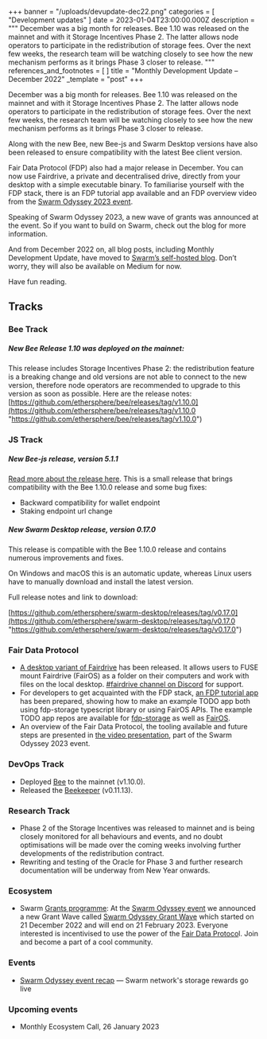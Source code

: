 +++
banner = "/uploads/devupdate-dec22.png"
categories = [ "Development updates" ]
date = 2023-01-04T23:00:00.000Z
description = """
December was a big month for releases. Bee 1.10 was released on the mainnet and with it Storage Incentives Phase 2. The latter allows node operators to participate in the redistribution of storage fees. Over the next few weeks, the research team will be watching closely to see how the new mechanism performs as it brings Phase 3 closer to release.
"""
references_and_footnotes = [ ]
title = "Monthly Development Update – December 2022"
_template = "post"
+++


December was a big month for releases. Bee 1.10 was released on the mainnet and with it Storage Incentives Phase 2. The latter allows node operators to participate in the redistribution of storage fees. Over the next few weeks, the research team will be watching closely to see how the new mechanism performs as it brings Phase 3 closer to release.

Along with the new Bee, new Bee-js and Swarm Desktop versions have also been released to ensure compatibility with the latest Bee client version.

Fair Data Protocol (FDP) also had a major release in December. You can now use Fairdrive, a private and decentralised drive, directly from your desktop with a simple executable binary. To familiarise yourself with the FDP stack, there is an FDP tutorial app available and an FDP overview video from the [Swarm Odyssey 2023 event](https://youtu.be/8cILZnmIf3Q?t=401).

Speaking of Swarm Odyssey 2023, a new wave of grants was announced at the event. So if you want to build on Swarm, check out the blog for more information.

And from December 2022 on, all blog posts, including Monthly Development Update, have moved to [Swarm’s self-hosted blog](http://blog.ethswarm.org/). Don’t worry, they will also be available on Medium for now.

Have fun reading.

## Tracks

### **Bee Track**

##### **New Bee Release 1.10 was deployed on the mainnet:**

This release includes Storage Incentives Phase 2: the redistribution feature is a breaking change and old versions are not able to connect to the new version, therefore node operators are recommended to upgrade to this version as soon as possible. Here are the release notes:[ ](https://github.com/ethersphere/bee/releases/tag/v1.10.0)[https://github.com/ethersphere/bee/releases/tag/v1.10.0](https://github.com/ethersphere/bee/releases/tag/v1.10.0 "https://github.com/ethersphere/bee/releases/tag/v1.10.0")

### **JS Track**

##### **New Bee-js release, version 5.1.1**

[Read more about the release here](https://github.com/ethersphere/bee-js/releases/tag/v5.1.1). This is a small release that brings compatibility with the Bee 1.10.0 release and some bug fixes:

- Backward compatibility for wallet endpoint
- Staking endpoint url change

##### **New Swarm Desktop release, version 0.17.0**

This release is compatible with the Bee 1.10.0 release and contains numerous improvements and fixes.

On Windows and macOS this is an automatic update, whereas Linux users have to manually download and install the latest version.

Full release notes and link to download:

[https://github.com/ethersphere/swarm-desktop/releases/tag/v0.17.0](https://github.com/ethersphere/swarm-desktop/releases/tag/v0.17.0 "https://github.com/ethersphere/swarm-desktop/releases/tag/v0.17.0")

### **Fair Data Protocol**

- [A desktop variant of Fairdrive](https://fairdatasociety.github.io/fairdrive-desktop-app/) has been released. It allows users to FUSE mount Fairdrive (FairOS) as a folder on their computers and work with files on the local desktop. [#fairdrive channel on Discord](https://discord.gg/2xhVGF4kat) for support.
- For developers to get acquainted with the FDP stack, [an FDP tutorial app](https://github.com/fairDataSociety/fdp-TODO-app-tutorial) has been prepared, showing how to make an example TODO app both using fdp-storage typescript library or using FairOS APIs. The example TODO app repos are available for [fdp-storage](https://github.com/fairDataSociety/fdp-storage-TODO-app-example) as well as [FairOS](https://github.com/fairDataSociety/fairos-TODO-app-example).
- An overview of the Fair Data Protocol, the tooling available and future steps are presented in [the video presentation](https://youtu.be/8cILZnmIf3Q?t=2014), part of the Swarm Odyssey 2023 event.

### **DevOps Track**

- Deployed [Bee](https://github.com/ethersphere/bee) to the mainnet (v1.10.0).
- Released the [Beekeeper](https://github.com/ethersphere/beekeeper) (v0.11.13).

### **Research Track**

- Phase 2 of the Storage Incentives was released to mainnet and is being closely monitored for all behaviours and events, and no doubt optimisations will be made over the coming weeks involving further developments of the redistribution contract.
- Rewriting and testing of the Oracle for Phase 3 and further research documentation will be underway from New Year onwards.

### **Ecosystem**

- Swarm [Grants programme](https://www.ethswarm.org/grants): At the [Swarm Odyssey event](https://medium.com/ethereum-swarm/swarm-networks-storage-rewards-go-live-as-it-moves-towards-a-web3-pc-f8fcf33e5d00) we announced a new Grant Wave called [Swarm Odyssey Grant Wave](https://my.ethswarm.org/grants) which started on 21 December 2022 and will end on 21 February 2023. Everyone interested is incentivised to use the power of the [Fair Data Protoco](https://fdp.fairdatasociety.org/)l. Join and become a part of a cool community.

### **Events**

- [Swarm Odyssey event recap](https://medium.com/ethereum-swarm/swarm-networks-storage-rewards-go-live-as-it-moves-towards-a-web3-pc-f8fcf33e5d00) — Swarm network's storage rewards go live

### **Upcoming events**

- Monthly Ecosystem Call, 26 January 2023
